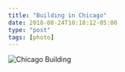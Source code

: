 ```yaml
---
title: "Building in Chicago"
date: 2018-08-24T10:18:12-05:00
type: "post"
tags: [photo]
---
```

![Chicago Building](/images/gallery/chicago-building.jpg)